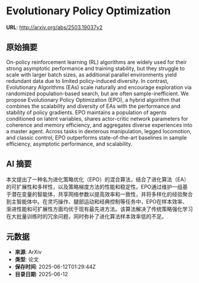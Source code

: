 # Evolutionary Policy Optimization

**URL**: http://arxiv.org/abs/2503.19037v2

## 原始摘要

On-policy reinforcement learning (RL) algorithms are widely used for their
strong asymptotic performance and training stability, but they struggle to
scale with larger batch sizes, as additional parallel environments yield
redundant data due to limited policy-induced diversity. In contrast,
Evolutionary Algorithms (EAs) scale naturally and encourage exploration via
randomized population-based search, but are often sample-inefficient. We
propose Evolutionary Policy Optimization (EPO), a hybrid algorithm that
combines the scalability and diversity of EAs with the performance and
stability of policy gradients. EPO maintains a population of agents conditioned
on latent variables, shares actor-critic network parameters for coherence and
memory efficiency, and aggregates diverse experiences into a master agent.
Across tasks in dexterous manipulation, legged locomotion, and classic control,
EPO outperforms state-of-the-art baselines in sample efficiency, asymptotic
performance, and scalability.


## AI 摘要

本文提出了一种名为进化策略优化（EPO）的混合算法，结合了进化算法（EA）的可扩展性和多样性，以及策略梯度方法的性能和稳定性。EPO通过维护一组基于潜在变量的智能体，共享网络参数以提高效率和一致性，并将多样化的经验聚合到主智能体中。在灵巧操作、腿部运动和经典控制等任务中，EPO在样本效率、渐进性能和可扩展性方面均优于现有最先进方法。该算法解决了传统策略强化学习在大批量训练时的冗余问题，同时弥补了进化算法样本效率低的不足。

## 元数据

- **来源**: ArXiv
- **类型**: 论文
- **保存时间**: 2025-06-12T01:29:44Z
- **目录日期**: 2025-06-12
